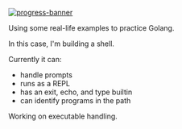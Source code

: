 [![progress-banner](https://backend.codecrafters.io/progress/shell/b08655ea-6775-49e2-8eaa-677018471c9e)](https://app.codecrafters.io/users/codecrafters-bot?r=2qF)

Using some real-life examples to practice Golang.

In this case, I'm building a shell.

Currently it can:

- handle prompts
- runs as a REPL
- has an exit, echo, and type builtin
- can identify programs in the path

Working on executable handling.
